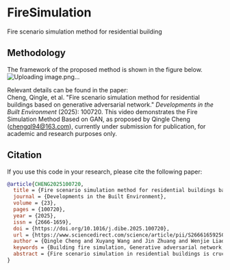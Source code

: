 # FireSimulation
Fire scenario simulation method for residential building
## Methodology  
The framework of the proposed method is shown in the figure below.  
![Uploading image.png…]()

Relevant details can be found in the paper:  
Cheng, Qingle, et al. "Fire scenario simulation method for residential buildings based on generative adversarial network." *Developments in the Built Environment* (2025): 100720.
This video demonstrates the Fire Simulation Method Based on GAN, as proposed by Qingle Cheng (chengql94@163.com), currently under submission for publication, for academic and research purposes only.



## Citation  
If you use this code in your research, please cite the following paper:  

```bibtex
@article{CHENG2025100720,
  title = {Fire scenario simulation method for residential buildings based on generative adversarial network},
  journal = {Developments in the Built Environment},
  volume = {23},
  pages = {100720},
  year = {2025},
  issn = {2666-1659},
  doi = {https://doi.org/10.1016/j.dibe.2025.100720},
  url = {https://www.sciencedirect.com/science/article/pii/S2666165925001206},
  author = {Qingle Cheng and Xuyang Wang and Jin Zhuang and Wenjie Liao and Linlin Xie},
  keywords = {Building fire simulation, Generative adversarial network, Residential building, Fire dynamics, Temperature and soot visibility},
  abstract = {Fire scenario simulation in residential buildings is crucial for fire safety design, risk assessment, and emergency management. Traditional CFD-based methods face challenges, including long computation times and reliance on expertise, limiting their use for real-time prediction and rapid design optimization. This study introduces a novel simulation method using Generative Adversarial Networks (GANs). A database of 50 residential layouts encompassing a wide variety of apartment configurations is constructed, with high-resolution spatiotemporal data on temperature and soot visibility generated via CFD. The GAN-based model uses layouts, ignition locations, and fire development times as inputs to predict temperature and soot fields. Experimental results show the model achieves an average Structural Similarity Index (SSIM) of 95.7 % compared to CFD and reduces prediction time to 2.56 s—an efficiency improvement of 80,000 times. This method provides an efficient tool for fire risk assessment, evacuation planning, and intelligent fire protection system design in residential buildings.}
}

